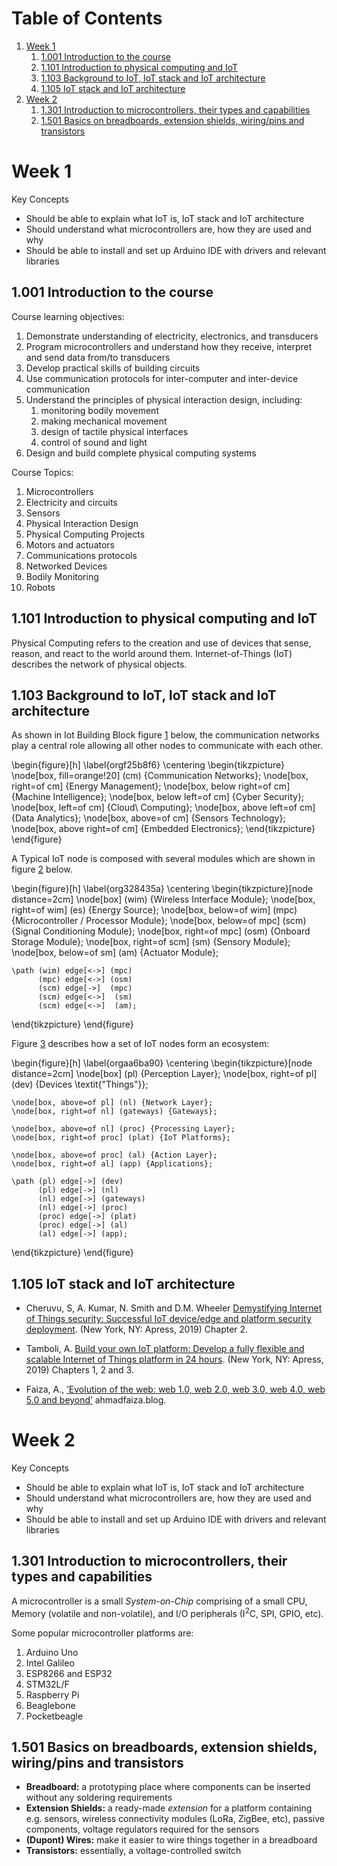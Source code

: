 
# Table of Contents

1.  [Week 1](#org6badde6)
    1.  [1.001 Introduction to the course](#org02baff1)
    2.  [1.101 Introduction to physical computing and IoT](#org9c99f67)
    3.  [1.103 Background to IoT, IoT stack and IoT architecture](#org4ee08fc)
    4.  [1.105 IoT stack and IoT architecture](#orgeb60bcd)
2.  [Week 2](#orgea6fbc0)
    1.  [1.301 Introduction to microcontrollers, their types and capabilities](#org7019fac)
    2.  [1.501 Basics on breadboards, extension shields, wiring/pins and transistors](#orgbde501e)



<a id="org6badde6"></a>

# Week 1

Key Concepts

-   Should be able to explain what IoT is, IoT stack and IoT
    architecture
-   Should understand what microcontrollers are, how they are used and
    why
-   Should be able to install and set up Arduino IDE with drivers and
    relevant libraries


<a id="org02baff1"></a>

## 1.001 Introduction to the course

Course learning objectives:

1.  Demonstrate understanding of <span class="underline">electricity</span>, <span class="underline">electronics</span>, and
    <span class="underline">transducers</span>
2.  <span class="underline">Program microcontrollers</span> and understand how they <span class="underline">receive</span>,
    <span class="underline">interpret</span> and <span class="underline">send</span> data from/to transducers
3.  Develop practical skills of <span class="underline">building circuits</span>
4.  Use <span class="underline">communication protocols</span> for inter-computer and
    inter-device communication
5.  Understand the <span class="underline">principles of physical interaction design</span>, including:
    1.  monitoring bodily movement
    2.  making mechanical movement
    3.  design of tactile physical interfaces
    4.  control of sound and light
6.  Design and build <span class="underline">complete physical computing systems</span>

Course Topics:

1.  Microcontrollers
2.  Electricity and circuits
3.  Sensors
4.  Physical Interaction Design
5.  Physical Computing Projects
6.  Motors and actuators
7.  Communications protocols
8.  Networked Devices
9.  Bodily Monitoring
10. Robots


<a id="org9c99f67"></a>

## 1.101 Introduction to physical computing and IoT

Physical Computing refers to the creation and use of devices that
sense, reason, and react to the world around
them. Internet-of-Things (IoT) describes the network of physical
objects.


<a id="org4ee08fc"></a>

## 1.103 Background to IoT, IoT stack and IoT architecture

As shown in Iot Building Block figure [1](#orgf25b8f6) below,
the communication networks play a central role allowing all other
nodes to communicate with each other.

\begin{figure}[h]
\label{orgf25b8f6}
  \centering
  \begin{tikzpicture}
    \node[box, fill=orange!20] (cm) {Communication Networks};
    \node[box, right=of cm] {Energy Management};
    \node[box, below right=of cm] {Machine Intelligence};
    \node[box, below left=of cm] {Cyber Security};
    \node[box, left=of cm] {Cloud\\ Computing};
    \node[box, above left=of cm] {Data Analytics};
    \node[box, above=of cm] {Sensors Technology};
    \node[box, above right=of cm] {Embedded Electronics};
  \end{tikzpicture}
\end{figure}

A Typical IoT node is composed with several modules which are shown
in figure [2](#org328435a) below.

\begin{figure}[h]
\label{org328435a}
  \centering
  \begin{tikzpicture}[node distance=2cm]
    \node[box] (wim) {Wireless Interface Module};
    \node[box, right=of wim] (es) {Energy Source};
    \node[box, below=of wim] (mpc) {Microcontroller / Processor Module};
    \node[box, below=of mpc] (scm) {Signal Conditioning Module};
    \node[box, right=of mpc] (osm) {Onboard Storage Module};
    \node[box, right=of scm] (sm) {Sensory Module};
    \node[box, below=of sm] (am) {Actuator Module};

    \path (wim) edge[<->] (mpc)
          (mpc) edge[<->] (osm)
          (scm) edge[->]  (mpc)
          (scm) edge[<->]  (sm)
          (scm) edge[<->]  (am);
  \end{tikzpicture}
\end{figure}

Figure [3](#orgaa6ba90) describes how a set of IoT nodes form an
ecosystem:

\begin{figure}[h]
\label{orgaa6ba90}
  \centering
  \begin{tikzpicture}[node distance=2cm]
    \node[box] (pl) {Perception Layer};
    \node[box, right=of pl] (dev) {Devices \textit{"Things"}};

    \node[box, above=of pl] (nl) {Network Layer};
    \node[box, right=of nl] (gateways) {Gateways};

    \node[box, above=of nl] (proc) {Processing Layer};
    \node[box, right=of proc] (plat) {IoT Platforms};

    \node[box, above=of proc] (al) {Action Layer};
    \node[box, right=of al] (app) {Applications};

    \path (pl) edge[->] (dev)
          (pl) edge[->] (nl)
          (nl) edge[->] (gateways)
          (nl) edge[->] (proc)
          (proc) edge[->] (plat)
          (proc) edge[->] (al)
          (al) edge[->] (app);

  \end{tikzpicture}
\end{figure}


<a id="orgeb60bcd"></a>

## 1.105 IoT stack and IoT architecture

-   Cheruvu, S, A. Kumar, N. Smith and D.M. Wheeler [Demystifying
    Internet of Things security: Successful IoT device/edge and
    platform security deployment](https://learning.oreilly.com/library/view/demystifying-internet-of/9781484228968/?sso_link=yes&sso_link_from=university-of-london-worldwide). (New York, NY: Apress, 2019)
    Chapter 2.

-   Tamboli, A. [Build your own IoT platform: Develop a fully flexible
    and scalable Internet of Things platform in 24 hours](https://learning.oreilly.com/library/view/build-your-own/9781484244982/?sso_link=yes&sso_link_from=university-of-london-worldwide). (New York,
    NY: Apress, 2019) Chapters 1, 2 and 3.

-   Faiza, A., [&rsquo;Evolution of the web: web 1.0, web 2.0, web 3.0, web
    4.0, web 5.0 and beyond&rsquo;](http://ahmadfaizar.blogspot.com/2018/08/evolution-of-web-web-10-web-20-web-30.html) ahmadfaiza.blog.


<a id="orgea6fbc0"></a>

# Week 2

Key Concepts

-   Should be able to explain what IoT is, IoT stack and IoT
    architecture
-   Should understand what microcontrollers are, how they are used and
    why
-   Should be able to install and set up Arduino IDE with drivers and
    relevant libraries


<a id="org7019fac"></a>

## 1.301 Introduction to microcontrollers, their types and capabilities

A microcontroller is a small *System-on-Chip* comprising of a small
CPU, Memory (volatile and non-volatile), and I/O peripherals
(I<sup>2</sup>C, SPI, GPIO, etc).

Some popular microcontroller platforms are:

1.  Arduino Uno
2.  Intel Galileo
3.  ESP8266 and ESP32
4.  STM32L/F
5.  Raspberry Pi
6.  Beaglebone
7.  Pocketbeagle


<a id="orgbde501e"></a>

## 1.501 Basics on breadboards, extension shields, wiring/pins and transistors

-   **Breadboard:** a prototyping place where components can be
    inserted without any soldering requirements
-   **Extension Shields:** a ready-made *extension* for a platform
    containing e.g. sensors, wireless connectivity modules (LoRa,
    ZigBee, etc), passive components, voltage regulators required for
    the sensors
-   **(Dupont) Wires:** make it easier to wire things together in a
    breadboard
-   **Transistors:** essentially, a voltage-controlled switch

